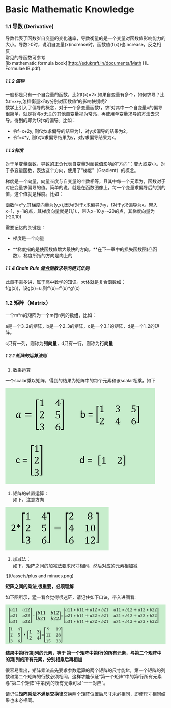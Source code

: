 # Basic Mathematic Knowledge

### 1.1 导数 \(Derivative\)

导数代表了函数岁自变量的变化速率，导数衡量的是一个变量对函数值影响能力的大小。导数&gt;0时，说明自变量\(x\)increase时，函数值\(f\(x\)\)也increase，反之相反  
常见的导函数可参考  
[ib mathematic formula book](http://edukraft.in/documents/Math HL Formulae IB.pdf).

##### 1.1.2 偏导

一般都是只有一个自变量的函数，比如f\(x\)=2x,如果自变量有多个，如何求导？比如`f=x+y`,怎样衡量x和y分别对函数值f的影响快慢呢?  
数学上引入了偏导的概念，对于一个多变量函数f，求f对其中一个自变量x的偏导很简单，就是将与x无关的其他自变量视为常亮，再使用单变量求导的方法去求导。得到的即为f对x的偏导。比如：

* 令f=x+2y, 则f对x求偏导的结果为1，对y求偏导的结果为2。
* 令f=x\*y, 则f对x求偏导结果为y，对y求偏导结果为x。

##### 1.1.3梯度

对于单变量函数，导数的正负代表自变量对函数值影响的“方向”：变大或变小。对于多变量函数，表达这个方向，使用了“梯度”（Gradient）的概念。

梯度是一个向量，向量长度与自变量的个数相等，且其中每一个元素为，函数对于对应变量求偏导的值。简单的说，就是在函数图像上，每一个变量求偏导后的到的值，这个值就是梯度。比如：

函数f=x\*y,其梯度向量为\(y,x\),因为f对于x求偏导为y，f对于y求偏导为x。带入x=1，y=1的点，其梯度向量就是\(1,1\).，带入x=10,y=-20的点，其梯度向量为\(-20,10\)

需要记忆的关键是：

* 梯度是一个向量

* **梯度指的是使函数值增大最快的方向。**在下一章中的损失函数图\(凸函数\)，梯度所指的方向是向上的

##### 1.1.4 Chain Rule 混合函数求导的链式法则

此章不需多讲，属于高中数学的知识。大体就是复合函数如：  
f\(g\(x\)\)，设g\(x\)=u,则f'\(u\)=f'\(u\)\*g'\(x\)

### 1.2 矩阵（Matrix）

一个m\*n的矩阵为一个m行n列的数组，比如：

a是一个3_2的矩阵，b是一个2_3的矩阵，c是一个3_1的矩阵，d是一个1_2的矩阵。

c只有一列，则称为**列向量**，d只有一行，则称为**行向量**

##### 1.2.1 矩阵的运算法则

1. 数乘运算

一个scalar乘以矩阵，得到的结果为矩阵中的每个元素和该scalar相乘，如下

![](/assets/scalar_martix.png)

1. 矩阵的转置运算：  
   如下，注意方向

![](/assets/zhuanzhi.png)

1. 加减法：  
   如下，矩阵之间的加减法要求尺寸相同，然后对应的元素相加减

![](/assets/plus and minues.png)

**矩阵之间的乘法,很重要，必须理解**

如下图所示，猛一看会觉得很迷茫，请记住如下口诀，带入进图看:

![](/assets/times.png)

**结果中第i行第j列的元素，等于 第一个矩阵中第i行的所有元素，与第二个矩阵中的第j列的所有元素，分别相乘后再相加**

很容易看出，矩阵乘法首先要求参数运算的两个矩阵的尺寸能fit，第一个矩阵的列数和第二个矩阵的行数必须相同，这样才能保证“第一个矩阵”中的第i行所有元素与”第二个矩阵“中第j列的所有元素可以”一一对应“。

请记住**矩阵乘法不满足交换律**交换两个矩阵位置后尺寸未必相同，即使尺寸相同结果也未必相同。

